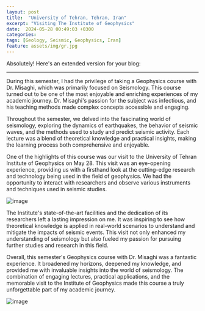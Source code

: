 ```yaml
---
layout: post
title:  "University of Tehran, Tehran, Iran"
excerpt: "Visiting The Institute of Geophysics"
date:  2024-05-28 00:49:03 +0300
categories: 
tags: [Geology, Seismic, Geophysics, Iran]
feature: assets/img/gr.jpg
---
```

Absolutely! Here's an extended version for your blog:

---

During this semester, I had the privilege of taking a Geophysics course with Dr. Misaghi, which was primarily focused on Seismology. This course turned out to be one of the most enjoyable and enriching experiences of my academic journey. Dr. Misaghi's passion for the subject was infectious, and his teaching methods made complex concepts accessible and engaging.

Throughout the semester, we delved into the fascinating world of seismology, exploring the dynamics of earthquakes, the behavior of seismic waves, and the methods used to study and predict seismic activity. Each lecture was a blend of theoretical knowledge and practical insights, making the learning process both comprehensive and enjoyable.

One of the highlights of this course was our visit to the University of Tehran Institute of Geophysics on May 28. This visit was an eye-opening experience, providing us with a firsthand look at the cutting-edge research and technology being used in the field of geophysics. We had the opportunity to interact with researchers and observe various instruments and techniques used in seismic studies.

![image](https://github.com/user-attachments/assets/47d63dfc-7ab2-451f-accb-50f0e4d94c6c)

The Institute's state-of-the-art facilities and the dedication of its researchers left a lasting impression on me. It was inspiring to see how theoretical knowledge is applied in real-world scenarios to understand and mitigate the impacts of seismic events. This visit not only enhanced my understanding of seismology but also fueled my passion for pursuing further studies and research in this field.

Overall, this semester's Geophysics course with Dr. Misaghi was a fantastic experience. It broadened my horizons, deepened my knowledge, and provided me with invaluable insights into the world of seismology. The combination of engaging lectures, practical applications, and the memorable visit to the Institute of Geophysics made this course a truly unforgettable part of my academic journey.

![image](https://github.com/user-attachments/assets/dcd83564-dedd-49e4-a7ff-c5a649f69946)

